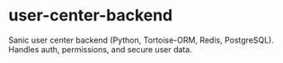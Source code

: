 # user-center-backend
Sanic user center backend (Python, Tortoise-ORM, Redis, PostgreSQL). Handles auth, permissions, and secure user data.
